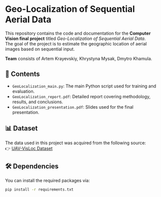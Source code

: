# Geo-Localization of Sequential Aerial Data

This repository contains the code and documentation for the **Computer Vision final project** titled *Geo-Localization of Sequential Aerial Data*.  
The goal of the project is to estimate the geographic location of aerial images based on sequential input.

**Team** consists of Artem Krayevskiy, Khrystyna Mysak, Dmytro Khamula.

## 📁 Contents

- `GeoLocalization_main.py`: The main Python script used for training and evaluation.
- `GeoLocalization_report.pdf`: Detailed report covering methodology, results, and conclusions.
- `GeoLocalization_presentation.pdf`: Slides used for the final presentation.

## 📊 Dataset

The data used in this project was acquired from the following source:  
👉 [UAV-VisLoc Dataset](https://github.com/IntelliSensing/UAV-VisLoc?tab=readme-ov-file)

## 🛠️ Dependencies

You can install the required packages via:

```bash
pip install -r requirements.txt
```
